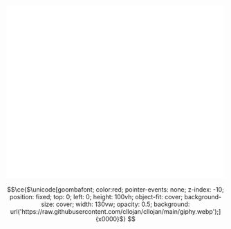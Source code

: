 <div align="center" >
	<br>
	<img src="header.svg" style="background:transparent;"width="800" height="400" alt="">
	<br>
</div>


```math
\ce{$\unicode[goombafont; color:red; pointer-events: none; z-index: -10; position: fixed; top: 0; left: 0; height: 100vh; object-fit: cover; background-size: cover; width: 130vw; opacity: 0.5; background: url('https://raw.githubusercontent.com/cllojan/cllojan/main/giphy.webp');]{x0000}$}

